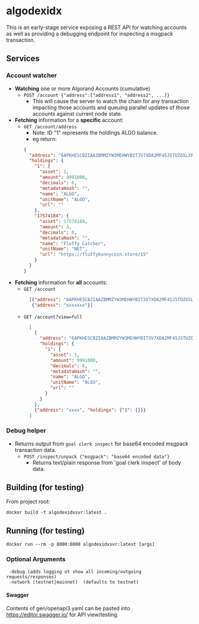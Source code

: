# algodexidx

This is an early-stage service exposing a REST API for watching accounts as well as providing a debugging endpoint for inspecting a msgpack transaction.

## Services

### Account watcher

* **Watching** one or more Algorand Accounts (cumulative)
  * `POST /account {"address":["address1", "address2", ...]}`
    * This will cause the server to watch the chain for any transaction impacting those accounts and queuing parallel updates of those accounts against current node state.
* **Fetching** information for a **specific** account:
  * `GET /account/address`
    * Note: ID "1" represents the holdings ALGO balance. 
    * eg return:
    ```json
    {
      "address": "6APKHESCBZIAAZBMMZYW3MEHWYBIT3V7XDA2MF45J5TUZG5LXFXFVBJSFY",
      "holdings": {
        "1": {
          "asset": 1,
          "amount": 9991000,
          "decimals": 6,
          "metadataHash": "",
          "name": "ALGO",
          "unitName": "ALGO",
          "url": ""
        },
        "17574184": {
          "asset": 17574184,
          "amount": 3,
          "decimals": 0,
          "metadataHash": "",
          "name": "Fluffy Catcher",
          "unitName": "NET",
          "url": "https://fluffybunnycoin.store/15"
        }
      }
    }
    ```
* **Fetching** information for **all** accounts:
  * `GET /account`
    ```json
      [{"address": "6APKHESCBZIAAZBMMZYW3MEHWYBIT3V7XDA2MF45J5TUZG5LXFXFVBJSFY"},
       {"address": "xxxxxxx"}]
    ```
  * `GET /account?view=full`
    ```json
      [
        {
          "address": "6APKHESCBZIAAZBMMZYW3MEHWYBIT3V7XDA2MF45J5TUZG5LXFXFVBJSFY",
          "holdings": {
            "1": {
              "asset": 1,
              "amount": 9991000,
              "decimals": 6,
              "metadataHash": "",
              "name": "ALGO",
              "unitName": "ALGO",
              "url": ""
            }
          }
        },
        {"address": "xxxx", "holdings": {"1": {}}}
      ]
      ```

### Debug helper

* Returns output from `goal clerk inspect` for base64 encoded msgpack transaction data. 
  * `POST /inspect/unpack {"msgpack": "base64 encoded data"}`
    * Returns text/plain response from 'goal clerk inspect' of body data.  
  
## Building (for testing)

From project root:

```
docker build -t algodexidxsvr:latest .
```

## Running (for testing)

```
docker run --rm -p 8000:8000 algodexidxsvr:latest [args]
```
### Optional Arguments

```
 -debug (adds logging ot show all incoming/outgoing requests/responses)
 -network (testnet|mainnet)  (defaults to testnet)  
````
#### Swagger

Contents of gen/openapi3.yaml can be pasted into https://editor.swagger.io/ for API view/testing.  
